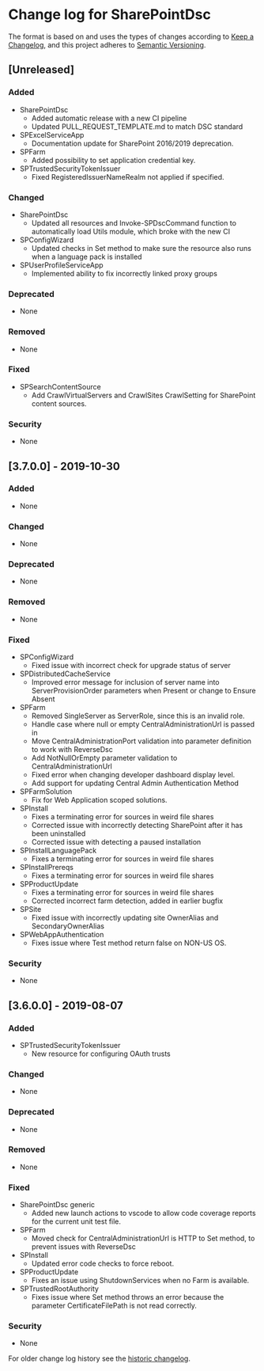 # Change log for SharePointDsc

The format is based on and uses the types of changes according to [Keep a Changelog](https://keepachangelog.com/en/1.0.0/),
and this project adheres to [Semantic Versioning](https://semver.org/spec/v2.0.0.html).

## [Unreleased]

### Added

- SharePointDsc
  - Added automatic release with a new CI pipeline
  - Updated PULL_REQUEST_TEMPLATE.md to match DSC standard
- SPExcelServiceApp
  - Documentation update for SharePoint 2016/2019 deprecation.
- SPFarm
  - Added possibility to set application credential key.
- SPTrustedSecurityTokenIssuer
  - Fixed RegisteredIssuerNameRealm not applied if specified.

### Changed

- SharePointDsc
  - Updated all resources and Invoke-SPDscCommand function to automatically
    load Utils module, which broke with the new CI
- SPConfigWizard
  - Updated checks in Set method to make sure the resource also runs when
    a language pack is installed
- SPUserProfileServiceApp
  - Implemented ability to fix incorrectly linked proxy groups

### Deprecated

- None

### Removed

- None

### Fixed

- SPSearchContentSource
  - Add CrawlVirtualServers and CrawlSites CrawlSetting for SharePoint content
    sources.

### Security

- None

## [3.7.0.0] - 2019-10-30

### Added

- None

### Changed

- None

### Deprecated

- None

### Removed

- None

### Fixed

- SPConfigWizard
  - Fixed issue with incorrect check for upgrade status of server
- SPDistributedCacheService
  - Improved error message for inclusion of server name into ServerProvisionOrder
    parameters when Present or change to Ensure Absent
- SPFarm
  - Removed SingleServer as ServerRole, since this is an invalid role.
  - Handle case where null or empty CentralAdministrationUrl is passed in
  - Move CentralAdministrationPort validation into parameter definition
    to work with ReverseDsc
  - Add NotNullOrEmpty parameter validation to CentralAdministrationUrl
  - Fixed error when changing developer dashboard display level.
  - Add support for updating Central Admin Authentication Method
- SPFarmSolution
  - Fix for Web Application scoped solutions.
- SPInstall
  - Fixes a terminating error for sources in weird file shares
  - Corrected issue with incorrectly detecting SharePoint after it
    has been uninstalled
  - Corrected issue with detecting a paused installation
- SPInstallLanguagePack
  - Fixes a terminating error for sources in weird file shares
- SPInstallPrereqs
  - Fixes a terminating error for sources in weird file shares
- SPProductUpdate
  - Fixes a terminating error for sources in weird file shares
  - Corrected incorrect farm detection, added in earlier bugfix
- SPSite
  - Fixed issue with incorrectly updating site OwnerAlias and
    SecondaryOwnerAlias
- SPWebAppAuthentication
  - Fixes issue where Test method return false on NON-US OS.

### Security

- None

## [3.6.0.0] - 2019-08-07

### Added

- SPTrustedSecurityTokenIssuer
  - New resource for configuring OAuth trusts

### Changed

- None

### Deprecated

- None

### Removed

- None

### Fixed

- SharePointDsc generic
  - Added new launch actions to vscode to allow code coverage reports for
    the current unit test file.
- SPFarm
  - Moved check for CentralAdministrationUrl is HTTP to Set method,
    to prevent issues with ReverseDsc
- SPInstall
  - Updated error code checks to force reboot.
- SPProductUpdate
  - Fixes an issue using ShutdownServices when no Farm is available.
- SPTrustedRootAuthority
  - Fixes issue where Set method throws an error because the
    parameter CertificateFilePath is not read correctly.

### Security

- None

For older change log history see the [historic changelog](HISTORIC_CHANGELOG.md).
